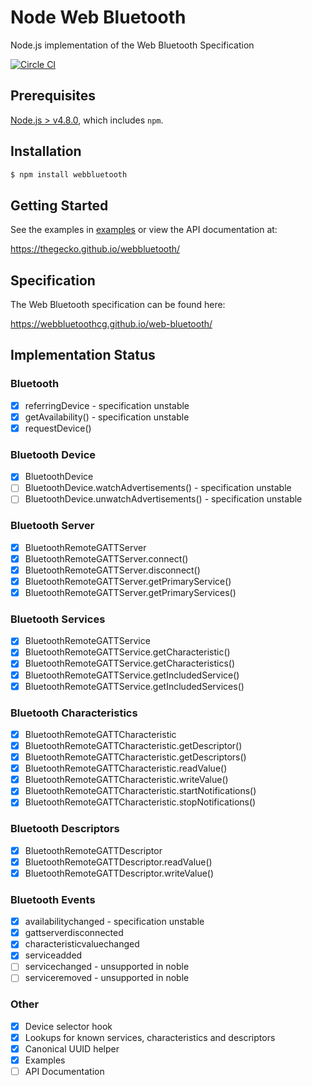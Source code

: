 # Node Web Bluetooth
Node.js implementation of the Web Bluetooth Specification

[![Circle CI](https://circleci.com/gh/thegecko/webbluetooth.svg?style=shield)](https://circleci.com/gh/thegecko/webbluetooth/)

## Prerequisites

[Node.js > v4.8.0](https://nodejs.org), which includes `npm`.

## Installation

```bash
$ npm install webbluetooth
```

## Getting Started

See the examples in [examples](https://github.com/thegecko/webbluetooth/tree/master/examples/) or view the API documentation at:

https://thegecko.github.io/webbluetooth/

## Specification

The Web Bluetooth specification can be found here:

https://webbluetoothcg.github.io/web-bluetooth/

## Implementation Status

### Bluetooth

- [x] referringDevice - specification unstable
- [x] getAvailability() - specification unstable
- [x] requestDevice()

### Bluetooth Device

- [x] BluetoothDevice
- [ ] BluetoothDevice.watchAdvertisements() - specification unstable
- [ ] BluetoothDevice.unwatchAdvertisements() - specification unstable

### Bluetooth Server

- [x] BluetoothRemoteGATTServer
- [x] BluetoothRemoteGATTServer.connect()
- [x] BluetoothRemoteGATTServer.disconnect()
- [x] BluetoothRemoteGATTServer.getPrimaryService()
- [x] BluetoothRemoteGATTServer.getPrimaryServices()

### Bluetooth Services

- [x] BluetoothRemoteGATTService
- [x] BluetoothRemoteGATTService.getCharacteristic()
- [x] BluetoothRemoteGATTService.getCharacteristics()
- [x] BluetoothRemoteGATTService.getIncludedService()
- [x] BluetoothRemoteGATTService.getIncludedServices()

### Bluetooth Characteristics

- [x] BluetoothRemoteGATTCharacteristic
- [x] BluetoothRemoteGATTCharacteristic.getDescriptor()
- [x] BluetoothRemoteGATTCharacteristic.getDescriptors()
- [x] BluetoothRemoteGATTCharacteristic.readValue()
- [x] BluetoothRemoteGATTCharacteristic.writeValue()
- [x] BluetoothRemoteGATTCharacteristic.startNotifications()
- [x] BluetoothRemoteGATTCharacteristic.stopNotifications()

### Bluetooth Descriptors

- [x] BluetoothRemoteGATTDescriptor
- [x] BluetoothRemoteGATTDescriptor.readValue()
- [x] BluetoothRemoteGATTDescriptor.writeValue()

### Bluetooth Events

- [x] availabilitychanged - specification unstable
- [x] gattserverdisconnected
- [x] characteristicvaluechanged
- [x] serviceadded
- [ ] servicechanged - unsupported in noble
- [ ] serviceremoved - unsupported in noble

### Other

- [x] Device selector hook
- [x] Lookups for known services, characteristics and descriptors
- [x] Canonical UUID helper
- [x] Examples
- [ ] API Documentation
